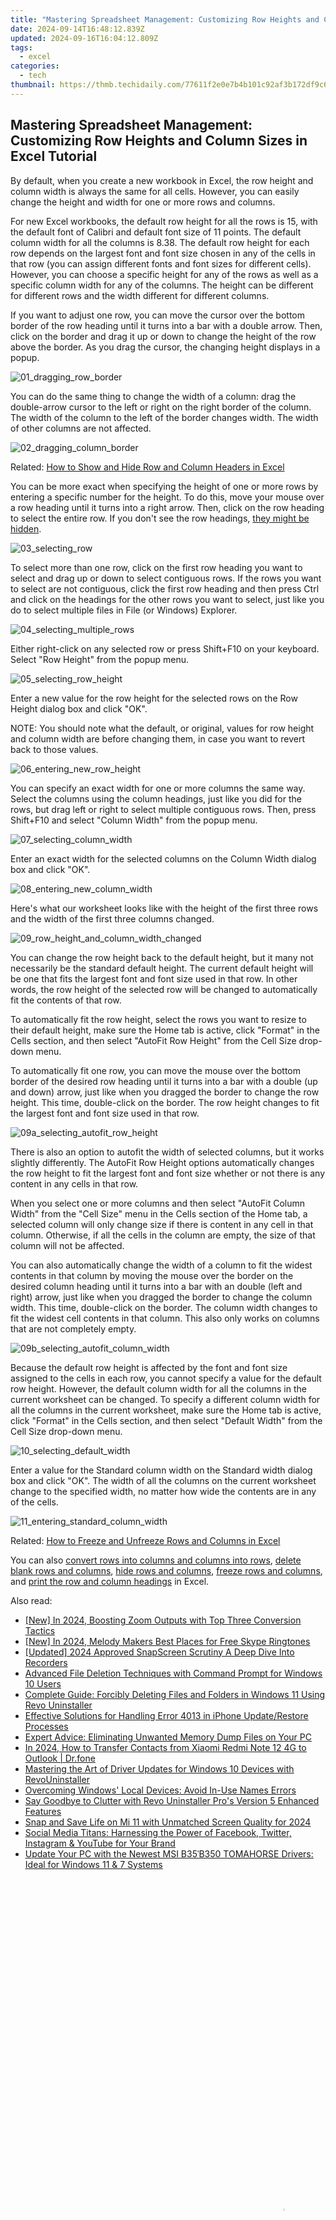```yaml
---
title: "Mastering Spreadsheet Management: Customizing Row Heights and Column Sizes in Excel Tutorial"
date: 2024-09-14T16:48:12.839Z
updated: 2024-09-16T16:04:12.809Z
tags:
  - excel
categories:
  - tech
thumbnail: https://thmb.techidaily.com/77611f2e0e7b4b101c92af3b172df9c62d2c1071591d3411a278cc0334c16e37.jpg
---
```


## Mastering Spreadsheet Management: Customizing Row Heights and Column Sizes in Excel Tutorial

By default, when you create a new workbook in Excel, the row height and column width is always the same for all cells. However, you can easily change the height and width for one or more rows and columns.

 For new Excel workbooks, the default row height for all the rows is 15, with the default font of Calibri and default font size of 11 points. The default column width for all the columns is 8.38\. The default row height for each row depends on the largest font and font size chosen in any of the cells in that row (you can assign different fonts and font sizes for different cells). However, you can choose a specific height for any of the rows as well as a specific column width for any of the columns. The height can be different for different rows and the width different for different columns.

 If you want to adjust one row, you can move the cursor over the bottom border of the row heading until it turns into a bar with a double arrow. Then, click on the border and drag it up or down to change the height of the row above the border. As you drag the cursor, the changing height displays in a popup.

![01_dragging_row_border](https://static1.howtogeekimages.com/wordpress/wp-content/uploads/2016/09/01_dragging_row_border.png) 

 You can do the same thing to change the width of a column: drag the double-arrow cursor to the left or right on the right border of the column. The width of the column to the left of the border changes width. The width of other columns are not affected.

![02_dragging_column_border](https://static1.howtogeekimages.com/wordpress/wp-content/uploads/2016/09/02_dragging_column_border.png) 

Related: [How to Show and Hide Row and Column Headers in Excel](https://fox-http.techidaily.com/new-decoding-the-best-android-photography-software-is-picku-king-for-2024/) 

 You can be more exact when specifying the height of one or more rows by entering a specific number for the height. To do this, move your mouse over a row heading until it turns into a right arrow. Then, click on the row heading to select the entire row. If you don't see the row headings, [they might be hidden](https://fox-http.techidaily.com/new-decoding-the-best-android-photography-software-is-picku-king-for-2024/).

![03_selecting_row](https://static1.howtogeekimages.com/wordpress/wp-content/uploads/2016/09/03_selecting_row.png) 

 To select more than one row, click on the first row heading you want to select and drag up or down to select contiguous rows. If the rows you want to select are not contiguous, click the first row heading and then press Ctrl and click on the headings for the other rows you want to select, just like you do to select multiple files in File (or Windows) Explorer.

![04_selecting_multiple_rows](https://static1.howtogeekimages.com/wordpress/wp-content/uploads/2016/09/04_selecting_multiple_rows.png) 

 Either right-click on any selected row or press Shift+F10 on your keyboard. Select "Row Height" from the popup menu.

![05_selecting_row_height](https://static1.howtogeekimages.com/wordpress/wp-content/uploads/2016/09/05_selecting_row_height.png) 

 Enter a new value for the row height for the selected rows on the Row Height dialog box and click "OK".

 NOTE: You should note what the default, or original, values for row height and column width are before changing them, in case you want to revert back to those values.

![06_entering_new_row_height](https://static1.howtogeekimages.com/wordpress/wp-content/uploads/2016/09/06_entering_new_row_height.png) 

 You can specify an exact width for one or more columns the same way. Select the columns using the column headings, just like you did for the rows, but drag left or right to select multiple contiguous rows. Then, press Shift+F10 and select "Column Width" from the popup menu.

![07_selecting_column_width](https://static1.howtogeekimages.com/wordpress/wp-content/uploads/2016/09/07_selecting_column_width.png) 

 Enter an exact width for the selected columns on the Column Width dialog box and click "OK".

![08_entering_new_column_width](https://static1.howtogeekimages.com/wordpress/wp-content/uploads/2016/09/08_entering_new_column_width.png) 

 Here's what our worksheet looks like with the height of the first three rows and the width of the first three columns changed.

![09_row_height_and_column_width_changed](https://static1.howtogeekimages.com/wordpress/wp-content/uploads/2016/09/09_row_height_and_column_width_changed.png) 

 You can change the row height back to the default height, but it many not necessarily be the standard default height. The current default height will be one that fits the largest font and font size used in that row. In other words, the row height of the selected row will be changed to automatically fit the contents of that row.

 To automatically fit the row height, select the rows you want to resize to their default height, make sure the Home tab is active, click "Format" in the Cells section, and then select "AutoFit Row Height" from the Cell Size drop-down menu.

 To automatically fit one row, you can move the mouse over the bottom border of the desired row heading until it turns into a bar with a double (up and down) arrow, just like when you dragged the border to change the row height. This time, double-click on the border. The row height changes to fit the largest font and font size used in that row.

![09a_selecting_autofit_row_height](https://static1.howtogeekimages.com/wordpress/wp-content/uploads/2016/09/09a_selecting_autofit_row_height.png) 

 There is also an option to autofit the width of selected columns, but it works slightly differently. The AutoFit Row Height options automatically changes the row height to fit the largest font and font size whether or not there is any content in any cells in that row.

 When you select one or more columns and then select "AutoFit Column Width" from the "Cell Size" menu in the Cells section of the Home tab, a selected column will only change size if there is content in any cell in that column. Otherwise, if all the cells in the column are empty, the size of that column will not be affected.

 You can also automatically change the width of a column to fit the widest contents in that column by moving the mouse over the border on the desired column heading until it turns into a bar with an double (left and right) arrow, just like when you dragged the border to change the column width. This time, double-click on the border. The column width changes to fit the widest cell contents in that column. This also only works on columns that are not completely empty.

![09b_selecting_autofit_column_width](https://static1.howtogeekimages.com/wordpress/wp-content/uploads/2016/09/09b_selecting_autofit_column_width.png) 

 Because the default row height is affected by the font and font size assigned to the cells in each row, you cannot specify a value for the default row height. However, the default column width for all the columns in the current worksheet can be changed. To specify a different column width for all the columns in the current worksheet, make sure the Home tab is active, click "Format" in the Cells section, and then select "Default Width" from the Cell Size drop-down menu.

![10_selecting_default_width](https://static1.howtogeekimages.com/wordpress/wp-content/uploads/2016/09/10_selecting_default_width.png) 

 Enter a value for the Standard column width on the Standard width dialog box and click "OK". The width of all the columns on the current worksheet change to the specified width, no matter how wide the contents are in any of the cells.

![11_entering_standard_column_width](https://static1.howtogeekimages.com/wordpress/wp-content/uploads/2016/09/11_entering_standard_column_width.png) 

Related: [How to Freeze and Unfreeze Rows and Columns in Excel](https://apple-account.techidaily.com/how-to-erase-an-iphone-se-2022-without-apple-id-password-by-drfone-ios/) 

 You can also [convert rows into columns and columns into rows](https://some-skills.techidaily.com/updated-transition-to-hdr-a-step-forward-in-high-quality-video/), [delete blank rows and columns](https://desktop-recording.techidaily.com/2024-approved-vdg-screen-snatcher-synopsis-full-breakdown/), [hide rows and columns](https://apple-account.techidaily.com/in-2024-tips-and-tricks-for-apple-id-locked-issue-from-apple-iphone-6-by-drfone-ios/), [freeze rows and columns](https://some-guidance.techidaily.com/updated-the-artisan-editor-refining-video-transitions-with-inshot/), and [print the row and column headings](https://unlock-android.techidaily.com/in-2024-pattern-locks-are-unsafe-secure-your-zte-blade-a73-5g-phone-now-with-these-tips-by-drfone-android/) in Excel.

<ins class="adsbygoogle"
     style="display:block"
     data-ad-format="autorelaxed"
     data-ad-client="ca-pub-7571918770474297"
     data-ad-slot="1223367746"></ins>

<ins class="adsbygoogle"
     style="display:block"
     data-ad-client="ca-pub-7571918770474297"
     data-ad-slot="8358498916"
     data-ad-format="auto"
     data-full-width-responsive="true"></ins>

<span class="atpl-alsoreadstyle">Also read:</span>
<div><ul>
<li><a href="https://article-helps.techidaily.com/new-in-2024-boosting-zoom-outputs-with-top-three-conversion-tactics/"><u>[New] In 2024, Boosting Zoom Outputs with Top Three Conversion Tactics</u></a></li>
<li><a href="https://fox-hovers.techidaily.com/new-in-2024-melody-makers-best-places-for-free-skype-ringtones/"><u>[New] In 2024, Melody Makers Best Places for Free Skype Ringtones</u></a></li>
<li><a href="https://remote-screen-capture.techidaily.com/updated-2024-approved-snapscreen-scrutiny-a-deep-dive-into-recorders/"><u>[Updated] 2024 Approved SnapScreen Scrutiny A Deep Dive Into Recorders</u></a></li>
<li><a href="https://win-forum.techidaily.com/advanced-file-deletion-techniques-with-command-prompt-for-windows-10-users/"><u>Advanced File Deletion Techniques with Command Prompt for Windows 10 Users</u></a></li>
<li><a href="https://win-forum.techidaily.com/complete-guide-forcibly-deleting-files-and-folders-in-windows-11-using-revo-uninstaller/"><u>Complete Guide: Forcibly Deleting Files and Folders in Windows 11 Using Revo Uninstaller</u></a></li>
<li><a href="https://fox-that.techidaily.com/effective-solutions-for-handling-error-4013-in-iphone-updaterestore-processes/"><u>Effective Solutions for Handling Error 4013 in iPhone Update/Restore Processes</u></a></li>
<li><a href="https://win-forum.techidaily.com/expert-advice-eliminating-unwanted-memory-dump-files-on-your-pc/"><u>Expert Advice: Eliminating Unwanted Memory Dump Files on Your PC</u></a></li>
<li><a href="https://android-transfer.techidaily.com/in-2024-how-to-transfer-contacts-from-xiaomi-redmi-note-12-4g-to-outlook-drfone-by-drfone-transfer-from-android-transfer-from-android/"><u>In 2024, How to Transfer Contacts from Xiaomi Redmi Note 12 4G to Outlook | Dr.fone</u></a></li>
<li><a href="https://win-forum.techidaily.com/mastering-the-art-of-driver-updates-for-windows-10-devices-with-revouninstaller/"><u>Mastering the Art of Driver Updates for Windows 10 Devices with RevoUninstaller</u></a></li>
<li><a href="https://win11.techidaily.com/overcoming-windows-local-devices-avoid-in-use-names-errors/"><u>Overcoming Windows' Local Devices: Avoid In-Use Names Errors</u></a></li>
<li><a href="https://win-forum.techidaily.com/say-goodbye-to-clutter-with-revo-uninstaller-pros-version-5-enhanced-features/"><u>Say Goodbye to Clutter with Revo Uninstaller Pro's Version 5 Enhanced Features</u></a></li>
<li><a href="https://on-screen-recording.techidaily.com/snap-and-save-life-on-mi-11-with-unmatched-screen-quality-for-2024/"><u>Snap and Save Life on Mi 11 with Unmatched Screen Quality for 2024</u></a></li>
<li><a href="https://win-forum.techidaily.com/social-media-titans-harnessing-the-power-of-facebook-twitter-instagram-and-youtube-for-your-brand/"><u>Social Media Titans: Harnessing the Power of Facebook, Twitter, Instagram & YouTube for Your Brand</u></a></li>
<li><a href="https://win-dash.techidaily.com/update-your-pc-with-the-newest-msi-b35b350-tomahorse-drivers-ideal-for-windows-11-and-7-systems/"><u>Update Your PC with the Newest MSI B35ˈB350 TOMAHORSE Drivers: Ideal for Windows 11 & 7 Systems</u></a></li>
</ul></div>

<!-- affiliate ads begin -->
<span id="1542129">
					<video width="864" height="1152" style="cursor:pointer"
           poster="//a.impactradius-go.com/display-clicktoplayimage/1542129.png"
           onclick="if(!this.playClicked){this.play();this.setAttribute('controls',true);this.playClicked=true;}">
	   <source src="//a.impactradius-go.com/display-ad/16836-1542129">
	   <img src="//a.impactradius-go.com/display-clicktoplayimage/1542129.png" style="border: none; height: 100%; width: 100%; object-fit: contain">
	</video>
	<div style="width:540px;text-align:center"><a href="javascript:window.open(decodeURIComponent('https%3A%2F%2F25home.pxf.io%2Fc%2F5597632%2F1542129%2F16836'), '_blank');void(0);">Click here</a></div>
</span>
<img height="0" width="0" src="https://imp.pxf.io/i/5597632/1542129/16836" style="position:absolute;visibility:hidden;" border="0" />
<!-- affiliate ads end -->

